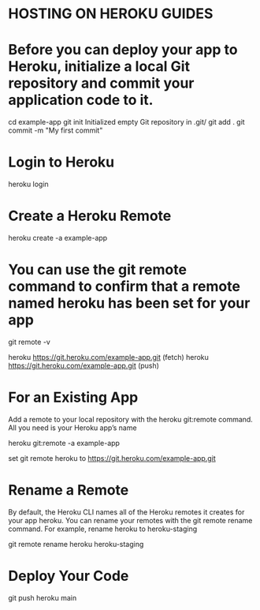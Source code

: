 # HOSTING ON HEROKU GUIDES


# Before you can deploy your app to Heroku, initialize a local Git repository and commit your application code to it.

cd example-app
git init
Initialized empty Git repository in .git/
git add .
git commit -m "My first commit"


# Login to Heroku

heroku login


# Create a Heroku Remote

heroku create -a example-app


# You can use the git remote command to confirm that a remote named heroku has been set for your app

git remote -v

heroku  https://git.heroku.com/example-app.git (fetch)
heroku  https://git.heroku.com/example-app.git (push)


# For an Existing App

Add a remote to your local repository with the heroku git:remote command. All you need is your Heroku app’s name

heroku git:remote -a example-app

set git remote heroku to https://git.heroku.com/example-app.git


# Rename a Remote

By default, the Heroku CLI names all of the Heroku remotes it creates for your app heroku. You can rename your remotes with the git remote rename command. For example, rename heroku to heroku-staging

git remote rename heroku heroku-staging


# Deploy Your Code

git push heroku main
